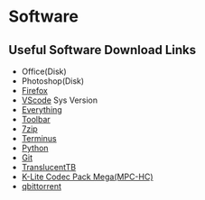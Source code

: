 # Software

## Useful Software Download Links

- Office(Disk)
- Photoshop(Disk)
- [Firefox](https://download-ssl.firefox.com.cn/releases-sha2/stub/official/zh-CN/Firefox-latest.exe)
- [VScode](https://code.visualstudio.com/download) Sys Version
- [Everything](https://www.voidtools.com/Everything-1.4.1.1005.x64-Setup.exe)
- [Toolbar](https://github.com/stnkl/EverythingToolbar/releases/download/0.6.3/EverythingToolbar-0.6.3.msi)
- [7zip](https://www.7-zip.org/a/7z1900-x64.exe)
- [Terminus](https://github.com/Eugeny/terminus/releases/download/v1.0.137/terminus-1.0.137-setup.exe)
- [Python](https://www.python.org/ftp/python/3.8.3/python-3.8.3-amd64.exe)
- [Git](https://github.com/git-for-windows/git/releases/download/v2.31.1.windows.1/Git-2.31.1-64-bit.exe)
- [TranslucentTB](https://github.com/TranslucentTB/TranslucentTB/releases/download/2020.2/TranslucentTB-setup.exe)
- [K-Lite Codec Pack Mega(MPC-HC)](https://www.codecguide.com/download_k-lite_codec_pack_mega.htm)
- [qbittorrent](https://www.qbittorrent.org/download.php)
